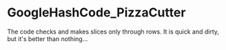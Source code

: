 # GoogleHashCode_PizzaCutter
The code checks and makes slices only through rows. It is quick and dirty, but it's better than nothing...
